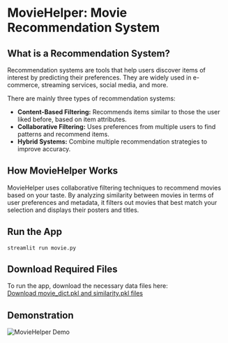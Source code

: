 <!DOCTYPE html>
<html lang="en">
<head>
    <meta charset="UTF-8" />
    <meta name="viewport" content="width=device-width, initial-scale=1" />

</head>
<body>

<h1>MovieHelper: Movie Recommendation System</h1>

<h2>What is a Recommendation System?</h2>
<p>
Recommendation systems are tools that help users discover items of interest by predicting their preferences.
They are widely used in e-commerce, streaming services, social media, and more.
</p>
<p>
There are mainly three types of recommendation systems:
</p>
<ul>
    <li><strong>Content-Based Filtering:</strong> Recommends items similar to those the user liked before, based on item attributes.</li>
    <li><strong>Collaborative Filtering:</strong> Uses preferences from multiple users to find patterns and recommend items.</li>
    <li><strong>Hybrid Systems:</strong> Combine multiple recommendation strategies to improve accuracy.</li>
</ul>

<h2>How MovieHelper Works</h2>
<p>
MovieHelper uses collaborative filtering techniques to recommend movies based on your taste.
By analyzing similarity between movies in terms of user preferences and metadata,
it filters out movies that best match your selection and displays their posters and titles.
</p>

<h2>Run the App</h2>
<pre><code>streamlit run movie.py</code></pre>

<h2>Download Required Files</h2>
<p>
To run the app, download the necessary data files here:<br/>
<a href="https://www.dropbox.com/scl/fo/fl7wn2akx1s2smlcyoljv/AIBBszB_QT47nopLAk6tsa4?rlkey=v5u00j7liptyi2zzwpkayzvqg&st=isyp9622&dl=0" target="_blank" rel="noopener noreferrer">
    Download movie_dict.pkl and similarity.pkl files
</a>
</p>

<div class="center">
    <h2>Demonstration</h2>
    <img class="demo-gif" src="https://media.giphy.com/media/your-demo-gif-url.gif" alt="MovieHelper Demo" />
</div>

</body>
</html>
